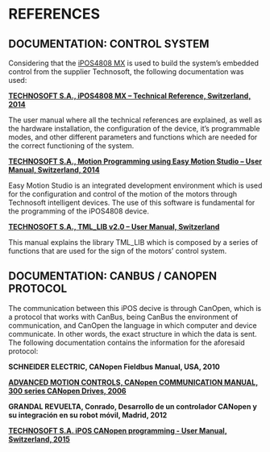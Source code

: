 REFERENCES
==========

DOCUMENTATION: CONTROL SYSTEM
-----------------------------
Considering that the [iPOS4808 MX](https://humasoft.github.io/documentation/README/hardware/) is used to build the system’s embedded control from the supplier Technosoft, the following documentation was used: 

[**TECHNOSOFT S.A., iPOS4808 MX – Technical Reference, Switzerland, 2014**](documentation/ref/technosoft/P091.027.iPOS4808.MX.UM.pdf)

The user manual where all the technical references are explained, as well as the hardware installation, the configuration of the device, it’s programmable modes, and other different parameters and functions which are needed for the correct functioning of the system.

[**TECHNOSOFT S.A., Motion Programming using Easy Motion Studio – User Manual, Switzerland, 2014**](documentation/ref/technosoft/P091.034.ESM.UM.pdf)

Easy Motion Studio is an integrated development environment which is used for the configuration and control of the motion of the motors through Technosoft intelligent devices.  The use of this software is fundamental for the programming of the iPOS4808 device.

[**TECHNOSOFT S.A., TML_LIB v2.0 – User Manual, Switzerland**](documentation/ref/technosoft/P091.040.v20.UM.pdf)

This manual explains the library TML_LIB which is composed by a series of functions that are used for the sign of the motors’ control system.


DOCUMENTATION: CANBUS / CANOPEN PROTOCOL
------------------------------------------
The communication between this iPOS decive is through CanOpen, which is a protocol that works with CanBus, being CanBus the environment of communication, and CanOpen the language in which computer and device communicate. In other words, the exact structure in which the data is sent. The following documentation contains the information for the aforesaid protocol:

**SCHNEIDER ELECTRIC, CANopen Fieldbus Manual, USA, 2010**

[**ADVANCED MOTION CONTROLS, CANopen COMMUNICATION MANUAL, 300 series CANopen Drives, 2006**](documentation/ref/canopen/manuals/CAN_Manual300_3-0-3.pdf)

**GRANDAL REVUELTA, Conrado, Desarrollo de un controlador CANopen y su integración en su robot móvil, Madrid, 2012**

[**TECHNOSOFT S.A. iPOS CANopen programming - User Manual, Switzerland, 2015**](documentation/ref/technosoft/P091.063.CANopen.iPOS.UM.pdf)

